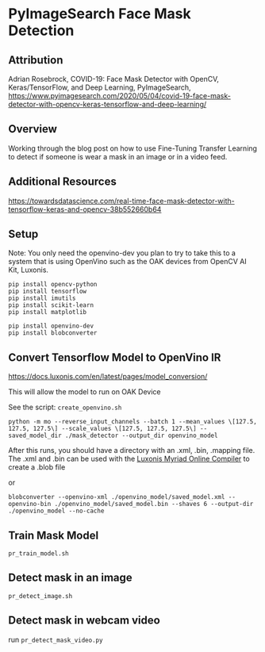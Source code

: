 # PyImageSearch Face Mask Detection

## Attribution
Adrian Rosebrock, 
COVID-19: Face Mask Detector with OpenCV, Keras/TensorFlow, and Deep Learning, 
PyImageSearch, 
https://www.pyimagesearch.com/2020/05/04/covid-19-face-mask-detector-with-opencv-keras-tensorflow-and-deep-learning/

## Overview
Working through the blog post on how to use Fine-Tuning Transfer Learning to detect if someone is wear a mask in an image or in a video feed.


## Additional Resources

https://towardsdatascience.com/real-time-face-mask-detector-with-tensorflow-keras-and-opencv-38b552660b64

## Setup

Note:  You only need the openvino-dev you plan to try to take this to a system that is using OpenVino such as the OAK devices from OpenCV AI Kit, Luxonis.

```shell
pip install opencv-python
pip install tensorflow
pip install imutils
pip install scikit-learn
pip install matplotlib

pip install openvino-dev
pip install blobconverter
```

## Convert Tensorflow Model to OpenVino IR
https://docs.luxonis.com/en/latest/pages/model_conversion/

This will allow the model to run on OAK Device

See the script: `create_openvino.sh`

```shell
python -m mo --reverse_input_channels --batch 1 --mean_values \[127.5, 127.5, 127.5\] --scale_values \[127.5, 127.5, 127.5\] --saved_model_dir ./mask_detector --output_dir openvino_model
```

After this runs, you should have a directory with an .xml, .bin, .mapping file.  The .xml and .bin can be used with the [Luxonis Myriad Online Compiler](http://blobconverter.luxonis.com) to create a .blob file

or

```shell
blobconverter --openvino-xml ./openvino_model/saved_model.xml --openvino-bin ./openvino_model/saved_model.bin --shaves 6 --output-dir ./openvino_model --no-cache
```

## Train Mask Model

`pr_train_model.sh`

## Detect mask in an image

`pr_detect_image.sh`

## Detect mask in webcam video

run `pr_detect_mask_video.py`

